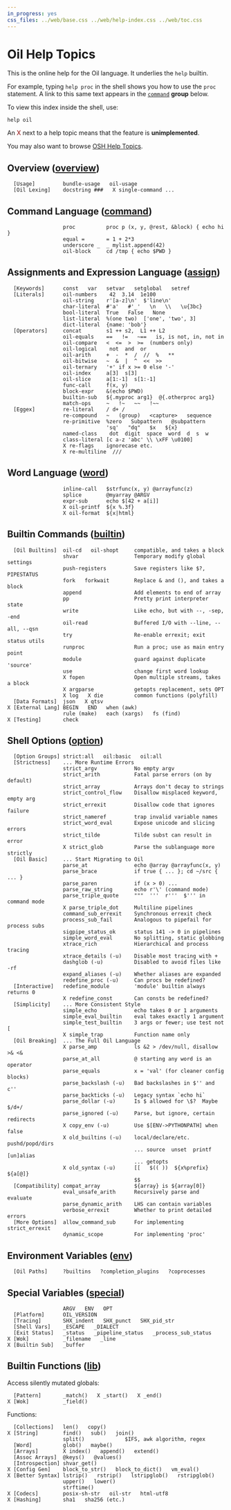 ```yaml
---
in_progress: yes
css_files: ../web/base.css ../web/help-index.css ../web/toc.css
---
```


Oil Help Topics
===============

This is the online help for the Oil language.  It underlies the `help` builtin.

For example, typing `help proc` in the shell shows you how to use the `proc`
statement.  A link to this same text appears in the [`command`](#command)
**group** below.

To view this index inside the shell, use:

    help oil

An <span style="color: darkred">X</span> next to a help topic means that the
feature is **unimplemented**.

You may also want to browse [OSH Help Topics](osh-help-topics.html).

<div id="toc">
</div>

<h2 id="overview">
  Overview (<a class="group-link" href="oil-help.html#overview">overview</a>)
</h2>

```oil-help-topics
  [Usage]         bundle-usage   oil-usage
  [Oil Lexing]    docstring ###   X single-command ...
```

<h2 id="command">
  Command Language (<a class="group-link" href="oil-help.html#command">command</a>)
</h2>

```oil-help-topics
                  proc          proc p (x, y, @rest, &block) { echo hi }
                  equal =       = 1 + 2*3
                  underscore _  _ mylist.append(42)
                  oil-block     cd /tmp { echo $PWD }
```

<h2 id="assign">
  Assignments and Expression Language (<a class="group-link" href="oil-help.html#assign">assign</a>)
</h2>

```oil-help-topics
  [Keywords]      const   var   setvar   setglobal   setref
  [Literals]      oil-numbers    42  3.14  1e100
                  oil-string    r'[a-z]\n'  $'line\n'  
                  char-literal  #'a'   #'_'   \n   \\   \u{3bc}
                  bool-literal  True   False   None
                  list-literal  %(one two)  ['one', 'two', 3]
                  dict-literal  {name: 'bob'}
  [Operators]     concat        s1 ++ s2,  L1 ++ L2
                  oil-equals    ==   !=   ~==   is, is not, in, not in
                  oil-compare   <  <=  >  >=  (numbers only)
                  oil-logical    not  and  or
                  oil-arith     +  -  *  /  //  %   ** 
                  oil-bitwise   ~  &  |  ^  <<  >>
                  oil-ternary   '+' if x >= 0 else '-'
                  oil-index     a[3]  s[3]
                  oil-slice     a[1:-1]  s[1:-1]
                  func-call     f(x, y)
                  block-expr    &(echo $PWD)
                  builtin-sub   ${.myproc arg1}  @{.otherproc arg1}
                  match-ops     ~   !~   ~~   !~~
  [Eggex]         re-literal    / d+ /
                  re-compound   ~   (group)   <capture>   sequence
                  re-primitive  %zero   Subpattern   @subpattern
                                'sq'   "dq"   $x   ${x}
                  named-class    dot  digit  space  word  d  s  w
                  class-literal [c a-z 'abc' \\ \xFF \u0100]
                  X re-flags    ignorecase etc.
                  X re-multiline  ///
```

<h2 id="word">
  Word Language (<a class="group-link" href="oil-help.html#word">word</a>)
</h2>

```oil-help-topics
                  inline-call   $strfunc(x, y) @arrayfunc(z)
                  splice        @myarray @ARGV
                  expr-sub      echo $[42 + a[i]]
                  X oil-printf  ${x %.3f}
                  X oil-format  ${x|html}
```

<h2 id="builtin">
  Builtin Commands (<a class="group-link" href="oil-help.html#builtin">builtin</a>)
</h2>

```oil-help-topics
  [Oil Builtins]  oil-cd   oil-shopt     compatible, and takes a block
                  shvar                  Temporary modify global settings
                  push-registers         Save registers like $?, PIPESTATUS
                  fork   forkwait        Replace & and (), and takes a block
                  append                 Add elements to end of array
                  pp                     Pretty print interpreter state
                  write                  Like echo, but with --, -sep, -end
                  oil-read               Buffered I/O with --line, --all, --qsn
                  try                    Re-enable errexit; exit status utils
                  runproc                Run a proc; use as main entry point
                  module                 guard against duplicate 'source'
                  use                    change first word lookup
                  X fopen                Open multiple streams, takes a block
                  X argparse             getopts replacement, sets OPT
                  X log   X die          common functions (polyfill)
  [Data Formats]  json   X qtsv
X [External Lang] BEGIN   END   when (awk)
                  rule (make)   each (xargs)   fs (find)
X [Testing]       check
```

<h2 id="option">
  Shell Options (<a class="group-link" href="oil-help.html#option">option</a>)
</h2>

```oil-help-topics
  [Option Groups] strict:all   oil:basic   oil:all
  [Strictness]    ... More Runtime Errors
                  strict_argv            No empty argv
                  strict_arith           Fatal parse errors (on by default)
                  strict_array           Arrays don't decay to strings
                  strict_control_flow    Disallow misplaced keyword, empty arg
                  strict_errexit         Disallow code that ignores failure
                  strict_nameref         trap invalid variable names
                  strict_word_eval       Expose unicode and slicing errors
                  strict_tilde           Tilde subst can result in error
                  X strict_glob          Parse the sublanguage more strictly
  [Oil Basic]     ... Start Migrating to Oil
                  parse_at               echo @array @arrayfunc(x, y)
                  parse_brace            if true { ... }; cd ~/src { ... }
                  parse_paren            if (x > 0) ...
                  parse_raw_string       echo r'\' (command mode)
                  parse_triple_quote     """  '''  r'''  $''' in command mode
                  X parse_triple_dot     Multiline pipelines
                  command_sub_errexit    Synchronous errexit check
                  process_sub_fail       Analogous to pipefail for process subs
                  sigpipe_status_ok      status 141 -> 0 in pipelines
                  simple_word_eval       No splitting, static globbing
                  xtrace_rich            Hierarchical and process tracing
                  xtrace_details (-u)    Disable most tracing with +
                  dashglob (-u)          Disabled to avoid files like -rf
                  expand_aliases (-u)    Whether aliases are expanded
                  redefine_proc (-u)     Can procs be redefined?
  [Interactive]   redefine_module        'module' builtin always returns 0
                  X redefine_const       Can consts be redefined?
  [Simplicity]    ... More Consistent Style
                  simple_echo            echo takes 0 or 1 arguments
                  simple_eval_builtin    eval takes exactly 1 argument
                  simple_test_builtin    3 args or fewer; use test not [
                  X simple_trap          Function name only
  [Oil Breaking]  ... The Full Oil Language
                  X parse_amp            ls &2 > /dev/null, disallow >& <&
                  parse_at_all           @ starting any word is an operator
                  parse_equals           x = 'val' (for cleaner config blocks)
                  parse_backslash (-u)   Bad backslashes in $'' and c''
                  parse_backticks (-u)   Legacy syntax `echo hi`
                  parse_dollar (-u)      Is $ allowed for \$?  Maybe $/d+/
                  parse_ignored (-u)     Parse, but ignore, certain redirects
                  X copy_env (-u)        Use $[ENV->PYTHONPATH] when false
                  X old_builtins (-u)    local/declare/etc.  pushd/popd/dirs
                                         ... source  unset  printf  [un]alias
                                         ... getopts
                  X old_syntax (-u)      [[   $(( ))  ${x%prefix}   ${a[@]}
                                         $$
  [Compatibility] compat_array           ${array} is ${array[0]}
                  eval_unsafe_arith      Recursively parse and evaluate
                  parse_dynamic_arith    LHS can contain variables
                  verbose_errexit        Whether to print detailed errors
  [More Options]  allow_command_sub      For implementing strict_errexit
                  dynamic_scope          For implementing 'proc'
```

<h2 id="env">
  Environment Variables (<a class="group-link" href="oil-help.html#env">env</a>)
</h2>

```oil-help-topics
  [Oil Paths]     ?builtins   ?completion_plugins   ?coprocesses
```

<h2 id="special">
  Special Variables (<a class="group-link" href="oil-help.html#special">special</a>)
</h2>

```oil-help-topics
                  ARGV   ENV   OPT
  [Platform]      OIL_VERSION
  [Tracing]       SHX_indent   SHX_punct   SHX_pid_str
  [Shell Vars]    _ESCAPE   _DIALECT
  [Exit Status]   _status   _pipeline_status   _process_sub_status
X [Wok]           _filename   _line
X [Builtin Sub]   _buffer
```

<h2 id="lib">
  Builtin Functions (<a class="group-link" href="oil-help.html#lib">lib</a>)
</h2>

Access silently mutated globals:

```oil-help-topics
  [Pattern]       _match()   X _start()   X _end()
X [Wok]           _field()
```

Functions:

```oil-help-topics
  [Collections]   len()   copy()
X [String]        find()   sub()   join() 
                  split()             $IFS, awk algorithm, regex
  [Word]          glob()   maybe()
  [Arrays]        X index()   append()   extend()
  [Assoc Arrays]  @keys()   @values()
  [Introspection] shvar_get()
X [Config Gen]    block_to_str()   block_to_dict()   vm_eval()
X [Better Syntax] lstrip()   rstrip()   lstripglob()   rstripglob()
                  upper()   lower()
                  strftime()
X [Codecs]        posix-sh-str   oil-str   html-utf8
X [Hashing]       sha1   sha256 (etc.)
```
